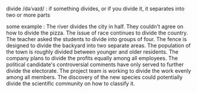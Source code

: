 divide /dəˈvaɪd/ :  if something divides, or if you divide it, it separates into two or more parts

some example : 
The river divides the city in half.
They couldn't agree on how to divide the pizza.
The issue of race continues to divide the country.
The teacher asked the students to divide into groups of four.
The fence is designed to divide the backyard into two separate areas.
The population of the town is roughly divided between younger and older residents.
The company plans to divide the profits equally among all employees.
The political candidate's controversial comments have only served to further divide the electorate.
The project team is working to divide the work evenly among all members.
The discovery of the new species could potentially divide the scientific community on how to classify it.
